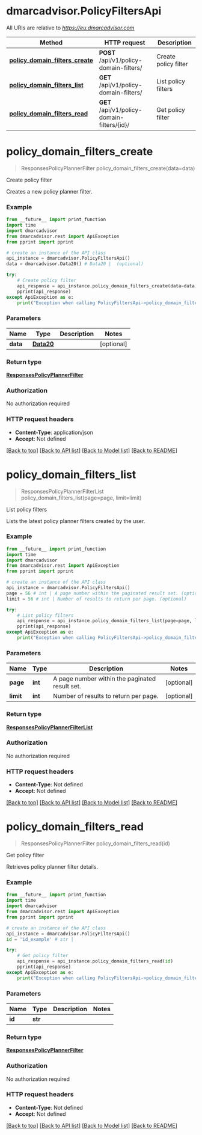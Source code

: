 # dmarcadvisor.PolicyFiltersApi

All URIs are relative to *https://eu.dmarcadvisor.com*

Method | HTTP request | Description
------------- | ------------- | -------------
[**policy_domain_filters_create**](PolicyFiltersApi.md#policy_domain_filters_create) | **POST** /api/v1/policy-domain-filters/ | Create policy filter
[**policy_domain_filters_list**](PolicyFiltersApi.md#policy_domain_filters_list) | **GET** /api/v1/policy-domain-filters/ | List policy filters
[**policy_domain_filters_read**](PolicyFiltersApi.md#policy_domain_filters_read) | **GET** /api/v1/policy-domain-filters/{id}/ | Get policy filter


# **policy_domain_filters_create**
> ResponsesPolicyPlannerFilter policy_domain_filters_create(data=data)

Create policy filter

Creates a new policy planner filter.

### Example
```python
from __future__ import print_function
import time
import dmarcadvisor
from dmarcadvisor.rest import ApiException
from pprint import pprint

# create an instance of the API class
api_instance = dmarcadvisor.PolicyFiltersApi()
data = dmarcadvisor.Data20() # Data20 |  (optional)

try:
    # Create policy filter
    api_response = api_instance.policy_domain_filters_create(data=data)
    pprint(api_response)
except ApiException as e:
    print("Exception when calling PolicyFiltersApi->policy_domain_filters_create: %s\n" % e)
```

### Parameters

Name | Type | Description  | Notes
------------- | ------------- | ------------- | -------------
 **data** | [**Data20**](Data20.md)|  | [optional] 

### Return type

[**ResponsesPolicyPlannerFilter**](ResponsesPolicyPlannerFilter.md)

### Authorization

No authorization required

### HTTP request headers

 - **Content-Type**: application/json
 - **Accept**: Not defined

[[Back to top]](#) [[Back to API list]](../README.md#documentation-for-api-endpoints) [[Back to Model list]](../README.md#documentation-for-models) [[Back to README]](../README.md)

# **policy_domain_filters_list**
> ResponsesPolicyPlannerFilterList policy_domain_filters_list(page=page, limit=limit)

List policy filters

Lists the latest policy planner filters created by the user.

### Example
```python
from __future__ import print_function
import time
import dmarcadvisor
from dmarcadvisor.rest import ApiException
from pprint import pprint

# create an instance of the API class
api_instance = dmarcadvisor.PolicyFiltersApi()
page = 56 # int | A page number within the paginated result set. (optional)
limit = 56 # int | Number of results to return per page. (optional)

try:
    # List policy filters
    api_response = api_instance.policy_domain_filters_list(page=page, limit=limit)
    pprint(api_response)
except ApiException as e:
    print("Exception when calling PolicyFiltersApi->policy_domain_filters_list: %s\n" % e)
```

### Parameters

Name | Type | Description  | Notes
------------- | ------------- | ------------- | -------------
 **page** | **int**| A page number within the paginated result set. | [optional] 
 **limit** | **int**| Number of results to return per page. | [optional] 

### Return type

[**ResponsesPolicyPlannerFilterList**](ResponsesPolicyPlannerFilterList.md)

### Authorization

No authorization required

### HTTP request headers

 - **Content-Type**: Not defined
 - **Accept**: Not defined

[[Back to top]](#) [[Back to API list]](../README.md#documentation-for-api-endpoints) [[Back to Model list]](../README.md#documentation-for-models) [[Back to README]](../README.md)

# **policy_domain_filters_read**
> ResponsesPolicyPlannerFilter policy_domain_filters_read(id)

Get policy filter

Retrieves policy planner filter details.

### Example
```python
from __future__ import print_function
import time
import dmarcadvisor
from dmarcadvisor.rest import ApiException
from pprint import pprint

# create an instance of the API class
api_instance = dmarcadvisor.PolicyFiltersApi()
id = 'id_example' # str | 

try:
    # Get policy filter
    api_response = api_instance.policy_domain_filters_read(id)
    pprint(api_response)
except ApiException as e:
    print("Exception when calling PolicyFiltersApi->policy_domain_filters_read: %s\n" % e)
```

### Parameters

Name | Type | Description  | Notes
------------- | ------------- | ------------- | -------------
 **id** | **str**|  | 

### Return type

[**ResponsesPolicyPlannerFilter**](ResponsesPolicyPlannerFilter.md)

### Authorization

No authorization required

### HTTP request headers

 - **Content-Type**: Not defined
 - **Accept**: Not defined

[[Back to top]](#) [[Back to API list]](../README.md#documentation-for-api-endpoints) [[Back to Model list]](../README.md#documentation-for-models) [[Back to README]](../README.md)

